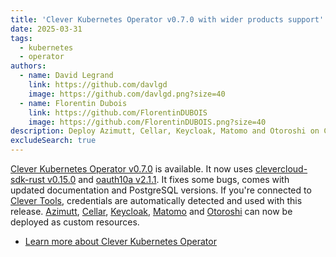 ```yaml
---
title: 'Clever Kubernetes Operator v0.7.0 with wider products support'
date: 2025-03-31
tags:
  - kubernetes
  - operator
authors:
  - name: David Legrand
    link: https://github.com/davlgd
    image: https://github.com/davlgd.png?size=40
  - name: Florentin Dubois
    link: https://github.com/FlorentinDUBOIS
    image: https://github.com/FlorentinDUBOIS.png?size=40
description: Deploy Azimutt, Cellar, Keycloak, Matomo and Otoroshi on Clever Cloud from Kubernetes
excludeSearch: true
---
```

[Clever Kubernetes Operator v0.7.0](https://github.com/CleverCloud/clever-kubernetes-operator/releases/tag/v0.6.0) is available. It now uses [clevercloud-sdk-rust v0.15.0](https://github.com/CleverCloud/clevercloud-sdk-rust/releases/tag/v0.15.0) and [oauth10a v2.1.1](https://github.com/CleverCloud/oauth10a-rust/releases/tag/v2.1.1). It fixes some bugs, comes with updated documentation and PostgreSQL versions. If you're connected to [Clever Tools](/doc/cli), credentials are automatically detected and used with this release. [Azimutt](https://azimutt.app/docs), [Cellar](/doc/addons/cellar), [Keycloak](/doc/addons/keycloak), [Matomo](/doc/addons/matomo) and [Otoroshi](/doc/addons/otoroshi) can now be deployed as custom resources.

- [Learn more about Clever Kubernetes Operator](/guides/kubernetes-operator)
